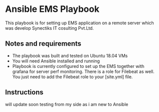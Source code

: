 # Ansible EMS Playbook
 
This playbook is for setting up EMS application on a remote server which was develop Synectiks IT cosulting Pvt.Ltd. 

## Notes and requirements

 - The playbook was built and tested on Ubuntu 18.04 VMs 
 - You will need Ansible installed and running
 - Playbook is currently configured to set up the EMS together with grafana for server perf monitoring. There is a role for Filebeat as well. You just need to add the Filebeat role to your [site.yml] file.
 
 ## Instructions
 
  will update soon testing from my side as i am new to Ansible